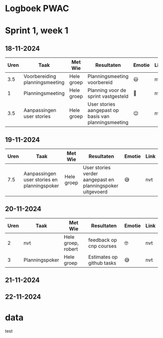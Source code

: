 # Logboek PWAC

<!-- ## Voorbeeld
> Eventueel informatieve algemene opmerkingen over deze dag.

| Uren | Taak | Met Wie | Resultaten | Emotie | Link |
| ---- | ---- | ------- | ---------- | ------ | ---- |
| rond af op uren, of halve uren | [link naar de taak](https://github.com/link-naar-de-taak) of beschrijving | Groepsgenoten indien relevant | Geef belangrijke inhoudelijke overwegingen en/of de leerpunten en/of puzzels en/of frustraties, etc. | bijvoorbeeld 😃, 😡, 😱, of 😆, maar een andere emoji, en/of opmerking is ook goed | [link naar de resultaten/commit](https://github.com/link-naar-de-commit) -->

# Sprint 1, week 1
## 18-11-2024
| Uren | Taak | Met Wie | Resultaten | Emotie | Link |
| ---- | ---- | ------- | ---------- | ------ | ---- |
| 3.5 | Voorbereiding planningsmeeting | Hele groep | Planningsmeeting voorbereid | 😃 | nvt |
| 1 | Planningsmeeting | Hele groep | Planning voor de sprint vastgesteld | 🙂 | nvt |
| 3.5 | Aanpassingen user stories | Hele groep | User stories aangepast op basis van planningsmeeting | 😌 | nvt |

## 19-11-2024
| Uren | Taak | Met Wie | Resultaten | Emotie | Link |
| ---- | ---- | ------- | ---------- | ------ | ---- |
| 7.5 | Aanpassingen user stories en planningspoker | Hele groep | User stories verder aangepast en planningspoker uitgevoerd | 😅 | nvt |

## 20-11-2024
| Uren | Taak | Met Wie | Resultaten | Emotie | Link |
| ---- | ---- | ------- | ---------- | ------ | ---- |
| 2 | nvt | Hele groep, robert | feedback op cnp courses | 🤓 | nvt |
| 3 | Planningspoker | Hele groep | Estimates op github tasks | 😅 | nvt |

## 21-11-2024


## 22-11-2024


# data


test